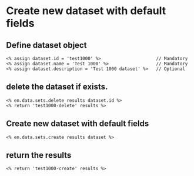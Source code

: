 # Create new dataset with default fields

## Define dataset object
```
<% assign dataset.id = 'test1000' %>                     // Mandatory
<% assign dataset.name = 'Test 1000' %>                  // Mandatory
<% assign dataset.description = 'Test 1000 dataset' %>   // Optional
```

## delete the dataset if exists.
```
<% en.data.sets.delete results dataset.id %>
<% return 'test1000-delete' results %>
```

## Create new dataset with default fields
```
<% en.data.sets.create results dataset %>
```
## return the results
```
<% return 'test1000-create' results %>
```
